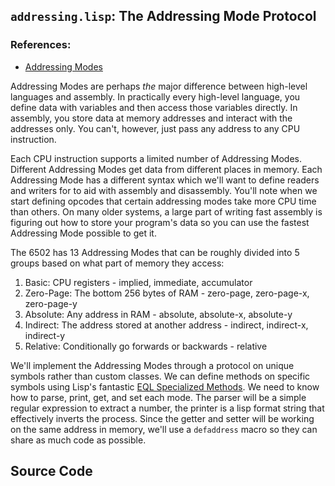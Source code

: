 ## `addressing.lisp`: The Addressing Mode Protocol

### References:
* [Addressing Modes](http://www.obelisk.demon.co.uk/6502/addressing.html)

Addressing Modes are perhaps *the* major difference between high-level languages
and assembly. In practically every high-level language, you define data with
variables and then access those variables directly. In assembly, you store data
at memory addresses and interact with the addresses only. You can't, however,
just pass any address to any CPU instruction.

Each CPU instruction supports a limited number of Addressing Modes. Different
Addressing Modes get data from different places in memory. Each Addressing Mode
has a different syntax which we'll want to define readers and writers for to aid
with assembly and disassembly. You'll note when we start defining opcodes that
certain addressing modes take more CPU time than others. On many older systems,
a large part of writing fast assembly is figuring out how to store your
program's data so you can use the fastest Addressing Mode possible to get it.

The 6502 has 13 Addressing Modes that can be roughly divided into 5 groups based
on what part of memory they access:

1. Basic: CPU registers - implied, immediate, accumulator
2. Zero-Page: The bottom 256 bytes of RAM - zero-page, zero-page-x, zero-page-y
3. Absolute: Any address in RAM - absolute, absolute-x, absolute-y
4. Indirect: The address stored at another address - indirect, indirect-x, indirect-y
5. Relative: Conditionally go forwards or backwards - relative

We'll implement the Addressing Modes through a protocol on unique symbols rather
than custom classes. We can define methods on specific symbols using Lisp's
fantastic [EQL Specialized Methods](http://cl-cookbook.sourceforge.net/clos-tutorial/#section-4.5).
We need to know how to parse, print, get, and set each mode. The parser will be
a simple regular expression to extract a number, the printer is a lisp format
string that effectively inverts the process. Since the getter and setter will
be working on the same address in memory, we'll use a `defaddress` macro so they
can share as much code as possible.

## Source Code
